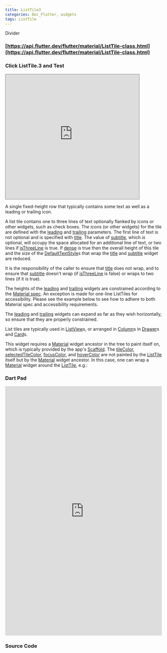```yaml
---
title: ListTile3
categories: Doc_Flutter, widgets
tags: ListTile
---
```

Divider

### [https://api.flutter.dev/flutter/material/ListTile-class.html](https://api.flutter.dev/flutter/material/ListTile-class.html)

### Click ListTile.3 and Test

<iframe src="https://kissthecoke.github.io/doc_flutter_samples//" style="width:430px;height:400px;border:1px solid gray"></iframe>

A single fixed-height row that typically contains some text as well as a leading or trailing icon.

A list tile contains one to three lines of text optionally flanked by icons or other widgets, such as check boxes. The icons (or other widgets) for the tile are defined with the [leading](https://api.flutter.dev/flutter/material/ListTile/leading.html) and [trailing](https://api.flutter.dev/flutter/material/ListTile/trailing.html) parameters. The first line of text is not optional and is specified with [title](https://api.flutter.dev/flutter/material/ListTile/title.html). The value of [subtitle](https://api.flutter.dev/flutter/material/ListTile/subtitle.html), which *is* optional, will occupy the space allocated for an additional line of text, or two lines if [isThreeLine](https://api.flutter.dev/flutter/material/ListTile/isThreeLine.html) is true. If [dense](https://api.flutter.dev/flutter/material/ListTile/dense.html) is true then the overall height of this tile and the size of the [DefaultTextStyle](https://api.flutter.dev/flutter/widgets/DefaultTextStyle-class.html)s that wrap the [title](https://api.flutter.dev/flutter/material/ListTile/title.html) and [subtitle](https://api.flutter.dev/flutter/material/ListTile/subtitle.html) widget are reduced.

It is the responsibility of the caller to ensure that [title](https://api.flutter.dev/flutter/material/ListTile/title.html) does not wrap, and to ensure that [subtitle](https://api.flutter.dev/flutter/material/ListTile/subtitle.html) doesn't wrap (if [isThreeLine](https://api.flutter.dev/flutter/material/ListTile/isThreeLine.html) is false) or wraps to two lines (if it is true).

The heights of the [leading](https://api.flutter.dev/flutter/material/ListTile/leading.html) and [trailing](https://api.flutter.dev/flutter/material/ListTile/trailing.html) widgets are constrained according to the [Material spec](https://material.io/design/components/lists.html). An exception is made for one-line ListTiles for accessibility. Please see the example below to see how to adhere to both Material spec and accessibility requirements.

The [leading](https://api.flutter.dev/flutter/material/ListTile/leading.html) and [trailing](https://api.flutter.dev/flutter/material/ListTile/trailing.html) widgets can expand as far as they wish horizontally, so ensure that they are properly constrained.

List tiles are typically used in [ListView](https://api.flutter.dev/flutter/widgets/ListView-class.html)s, or arranged in [Column](https://api.flutter.dev/flutter/widgets/Column-class.html)s in [Drawer](https://api.flutter.dev/flutter/material/Drawer-class.html)s and [Card](https://api.flutter.dev/flutter/material/Card-class.html)s.

This widget requires a [Material](https://api.flutter.dev/flutter/material/Material-class.html) widget ancestor in the tree to paint itself on, which is typically provided by the app's [Scaffold](https://api.flutter.dev/flutter/material/Scaffold-class.html). The [tileColor](https://api.flutter.dev/flutter/material/ListTile/tileColor.html), [selectedTileColor](https://api.flutter.dev/flutter/material/ListTile/selectedTileColor.html), [focusColor](https://api.flutter.dev/flutter/material/ListTile/focusColor.html), and [hoverColor](https://api.flutter.dev/flutter/material/ListTile/hoverColor.html) are not painted by the [ListTile](https://api.flutter.dev/flutter/material/ListTile-class.html) itself but by the [Material](https://api.flutter.dev/flutter/material/Material-class.html) widget ancestor. In this case, one can wrap a [Material](https://api.flutter.dev/flutter/material/Material-class.html) widget around the [ListTile](https://api.flutter.dev/flutter/material/ListTile-class.html), e.g.:

### Dart Pad

<iframe src="https://dartpad.dev/?id=3687438fd78e789b8f38920c1878546a" style="width:100%;height:800px;border:none"></iframe>

### Source Code


<script src="https://gist.github.com/kissthecoke/3687438fd78e789b8f38920c1878546a.js"></script>
